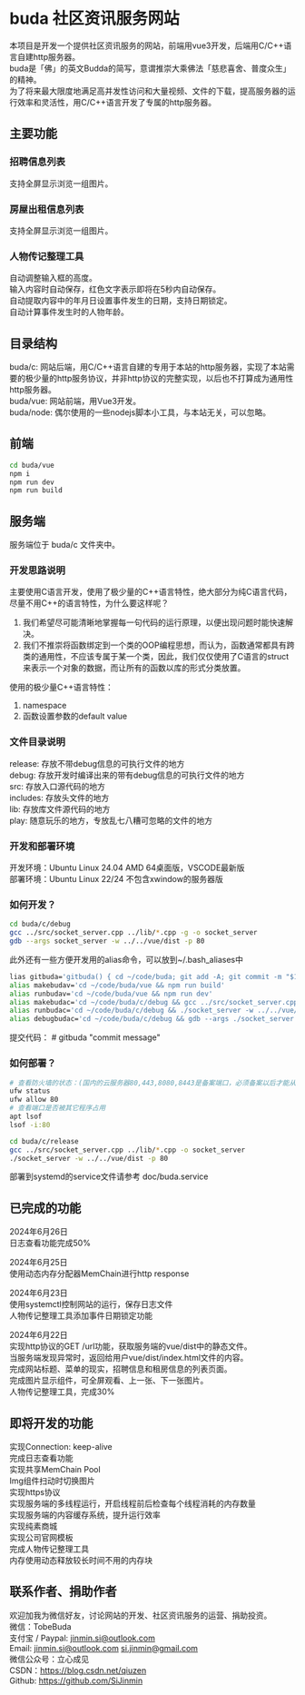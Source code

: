 # buda 社区资讯服务网站

本项目是开发一个提供社区资讯服务的网站，前端用vue3开发，后端用C/C++语言自建http服务器。<br>
buda是「佛」的英文Budda的简写，意谓推崇大乘佛法「慈悲喜舍、普度众生」的精神。<br>
为了将来最大限度地满足高并发性访问和大量视频、文件的下载，提高服务器的运行效率和灵活性，用C/C++语言开发了专属的http服务器。<br>


## 主要功能

### 招聘信息列表
支持全屏显示浏览一组图片。

### 房屋出租信息列表
支持全屏显示浏览一组图片。

### 人物传记整理工具
自动调整输入框的高度。<br>
输入内容时自动保存，红色文字表示即将在5秒内自动保存。<br>
自动提取内容中的年月日设置事件发生的日期，支持日期锁定。<br>
自动计算事件发生时的人物年龄。<br>


## 目录结构

buda/c: 网站后端，用C/C++语言自建的专用于本站的http服务器，实现了本站需要的极少量的http服务协议，并非http协议的完整实现，以后也不打算成为通用性http服务器。<br>
buda/vue: 网站前端，用Vue3开发。<br>
buda/node: 偶尔使用的一些nodejs脚本小工具，与本站无关，可以忽略。<br>


## 前端

```sh
cd buda/vue
npm i
npm run dev
npm run build
```


## 服务端

服务端位于 buda/c 文件夹中。

### 开发思路说明

主要使用C语言开发，使用了极少量的C++语言特性，绝大部分为纯C语言代码，尽量不用C++的语言特性，为什么要这样呢？
1. 我们希望尽可能清晰地掌握每一句代码的运行原理，以便出现问题时能快速解决。
2. 我们不推崇将函数绑定到一个类的OOP编程思想，而认为，函数通常都具有跨类的通用性，不应该专属于某一个类，因此，我们仅仅使用了C语言的struct来表示一个对象的数据，而让所有的函数以库的形式分类放置。

使用的极少量C++语言特性：
1. namespace
2. 函数设置参数的default value

### 文件目录说明
release: 存放不带debug信息的可执行文件的地方<br>
debug: 存放开发时编译出来的带有debug信息的可执行文件的地方<br>
src: 存放入口源代码的地方<br>
includes: 存放头文件的地方<br>
lib: 存放库文件源代码的地方<br>
play: 随意玩乐的地方，专放乱七八糟可忽略的文件的地方<br>

### 开发和部署环境
开发环境：Ubuntu Linux 24.04 AMD 64桌面版，VSCODE最新版<br>
部署环境：Ubuntu Linux 22/24 不包含xwindow的服务器版<br>

### 如何开发？
```sh
cd buda/c/debug
gcc ../src/socket_server.cpp ../lib/*.cpp -g -o socket_server
gdb --args socket_server -w ../../vue/dist -p 80
```
此外还有一些方便开发用的alias命令，可以放到~/.bash_aliases中

```sh
lias gitbuda='gitbuda() { cd ~/code/buda; git add -A; git commit -m "$1"; git push; }; gitbuda'
alias makebudav='cd ~/code/buda/vue && npm run build'
alias runbudav='cd ~/code/buda/vue && npm run dev'
alias makebudac='cd ~/code/buda/c/debug && gcc ../src/socket_server.cpp ../lib/*.cpp -g -o socket_server'
alias runbudac='cd ~/code/buda/c/debug && ./socket_server -w ../../vue/dist -p 8888'
alias debugbudac='cd ~/code/buda/c/debug && gdb --args ./socket_server -w ../../vue/dist -p 8888'
```
提交代码： # gitbuda "commit message"

### 如何部署？
```sh
# 查看防火墙的状态：(国内的云服务器80,443,8080,8443是备案端口，必须备案以后才能从外网访问，注意避免使用)
ufw status
ufw allow 80
# 查看端口是否被其它程序占用
apt lsof
lsof -i:80

cd buda/c/release
gcc ../src/socket_server.cpp ../lib/*.cpp -o socket_server
./socket_server -w ../../vue/dist -p 80
```
部署到systemd的service文件请参考 doc/buda.service


## 已完成的功能

2024年6月26日<br>
日志查看功能完成50%<br>

2024年6月25日<br>
使用动态内存分配器MemChain进行http response<br>

2024年6月23日<br>
使用systemctl控制网站的运行，保存日志文件<br>
人物传记整理工具添加事件日期锁定功能<br>

2024年6月22日<br>
实现http协议的GET /url功能，获取服务端的vue/dist中的静态文件。<br>
当服务端发现异常时，返回给用户vue/dist/index.html文件的内容。<br>
完成网站标题、菜单的现实，招聘信息和租房信息的列表页面。<br>
完成图片显示组件，可全屏观看、上一张、下一张图片。<br>
人物传记整理工具，完成30%<br>


## 即将开发的功能

实现Connection: keep-alive<br>
完成日志查看功能<br>
实现共享MemChain Pool<br>
Img组件扫动时切换图片<br>
实现https协议<br>
实现服务端的多线程运行，开启线程前后检查每个线程消耗的内存数量<br>
实现服务端的内容缓存系统，提升运行效率<br>
实现纯素商城<br>
实现公司官网模板<br>
完成人物传记整理工具<br>
内存使用动态释放较长时间不用的内存块<br>


## 联系作者、捐助作者

欢迎加我为微信好友，讨论网站的开发、社区资讯服务的运营、捐助投资。<br>
微信：TobeBuda<br>
支付宝 / Paypal: jinmin.si@outlook.com<br>
Email: jinmin.si@outlook.com  si.jinmin@gmail.com<br>
微信公众号：立心成见<br>
CSDN：https://blog.csdn.net/qiuzen<br>
Github: https://github.com/SiJinmin<br>


